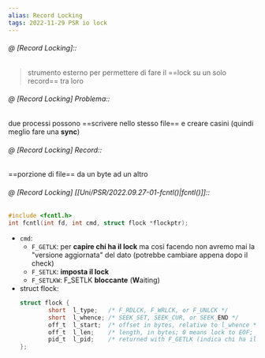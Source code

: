 ```yaml
---
alias: Record Locking
tags: 2022-11-29 PSR io lock
---
```


###### @ [Record Locking]::
> strumento esterno per permettere di fare il ==lock su un solo record== tra loro
<!--ID: 1670236970291-->


###### @ [Record Locking] Problema::
 due processi possono ==scrivere nello stesso file== e creare casini (quindi meglio fare una **sync**)
<!--ID: 1670236970295-->


###### @ [Record Locking] Record::
 ==porzione di file== da un byte ad un altro
<!--ID: 1670236970300-->


###### @ [Record Locking] [[Uni/PSR/2022.09.27-01-fcntl()|fcntl()]]::

```c
#include <fcntl.h>  
int fcntl(int fd, int cmd, struct flock *flockptr);
``` 
- `cmd`:
	- `F_GETLK`: per **capire chi ha il lock** ma così facendo non avremo mai la "versione aggiornata" del dato (potrebbe cambiare appena dopo il check)
	- `F_SETLK`: **imposta il lock**
	- `F_SETLKW`: F_SETLK **bloccante** (**W**aiting)
- struct flock:
	```c
	struct flock {
            short  l_type;   /* F_RDLCK, F_WRLCK, or F_UNLCK */
            short  l_whence; /* SEEK_SET, SEEK_CUR, or SEEK_END */
            off_t  l_start;  /* offset in bytes, relative to l_whence */
            off_t  l_len;    /* length, in bytes; 0 means lock to EOF; posso andare oltre il file ma non prima */
            pid_t  l_pid;    /* returned with F_GETLK (indica chi ha il lock attualmente) */
	};
	```
<!--ID: 1670236970305-->
